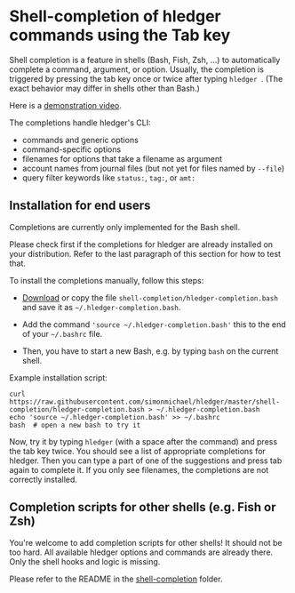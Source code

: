 # Shell-completion of hledger commands using the Tab key

Shell completion is a feature in shells (Bash, Fish, Zsh, ...) to automatically complete a command, argument, or option. Usually, the completion is triggered by pressing the tab key once or twice
after typing `hledger `.
(The exact behavior may differ in shells other than Bash.)

Here is a [demonstration video](https://asciinema.org/a/PdV2PzIU9oDQg1K5FjAX9n3vL).

The completions handle hledger's CLI:

- commands and generic options
- command-specific options
- filenames for options that take a filename as argument
- account names from journal files (but not yet for files named by `--file`)
- query filter keywords like `status:`, `tag:`, or `amt:`

Installation for end users
--------------------------

Completions are currently only implemented for the Bash shell.

Please check first if the completions for hledger are already installed on your
distribution. Refer to the last paragraph of this section for how to test that.

To install the completions manually, follow this steps:

- [Download](https://raw.githubusercontent.com/simonmichael/hledger/master/shell-completion/hledger-completion.bash)
  or copy the file `shell-completion/hledger-completion.bash` and save
  it as `~/.hledger-completion.bash`.

- Add the command `'source ~/.hledger-completion.bash'` this to the end of your
  `~/.bashrc` file.

- Then, you have to start a new Bash, e.g. by typing `bash` on the current
  shell.

Example installation script:

```
curl https://raw.githubusercontent.com/simonmichael/hledger/master/shell-completion/hledger-completion.bash > ~/.hledger-completion.bash
echo 'source ~/.hledger-completion.bash' >> ~/.bashrc
bash  # open a new bash to try it
```

Now, try it by typing `hledger` (with a space after the command) and press the
tab key twice. You should see a list of appropriate completions for hledger. 
Then you can type a part of one of the suggestions and press tab again to
complete it.
If you only see filenames, the completions are not correctly installed.

Completion scripts for other shells (e.g. Fish or Zsh)
------------------------------------------------------

You're welcome to add completion scripts for other shells! It should not be too
hard. All available hledger options and commands are already there. Only the shell hooks and logic is missing.

Please refer to the README in the [shell-completion](https://github.com/simonmichael/hledger/tree/master/shell-completion) folder.